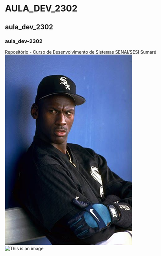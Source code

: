 # AULA_DEV_2302
## aula_dev_2302
### aula_dev-2302
Repositório - Curso de Desenvolvimento de Sistemas SENAI/SESI Sumaré
![This is an image](./IMG/foto3.jpg)
![This is an image](https://i.pinimg.com/564x/87/87/6b/87876bfa028d739223a2e7505dc19113.jpg)
